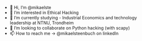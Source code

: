 - 👋 Hi, I’m @mikaelste
- 👀 I’m interested in Ethical Hacking
- 🌱 I’m currently studying - Industrial Economics and technology leadership at NTNU, Trondheim 
- 💞️ I’m looking to collaborate on Python hacking (with scapy)
- 📫 How to reach me -> @mikaelsteenbuch on linkedIn

<!---
mikaelste/mikaelste is a ✨ special ✨ repository because its `README.md` (this file) appears on your GitHub profile.
You can click the Preview link to take a look at your changes.
--->
